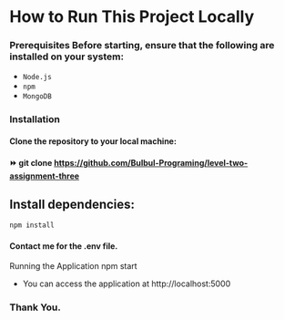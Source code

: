 # How to Run This Project Locally
### Prerequisites Before starting, ensure that the following are installed on your system:
* `` Node.js ``
* ``npm``
* `MongoDB`

### Installation
#### Clone the repository to your local machine:
#### ⏩ git clone https://github.com/Bulbul-Programing/level-two-assignment-three

## Install dependencies:
``` bash 
npm install
```

#### Contact me for the .env file.
Running the Application
npm start
- You can access the application at http://localhost:5000
### Thank You.
